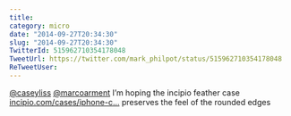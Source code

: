 ```yaml
---
title: 
category: micro
date: "2014-09-27T20:34:30"
slug: "2014-09-27T20:34:30"
TwitterId: 515962710354178048
TweetUrl: https://twitter.com/mark_philpot/status/515962710354178048
ReTweetUser: 
---
```


[@caseyliss](https://twitter.com/caseyliss) [@marcoarment](https://twitter.com/marcoarment) I’m hoping the incipio feather case [incipio.com/cases/iphone-c…](http://www.incipio.com/cases/iphone-cases/iphone-6-cases/feather-ultra-thin-snap-on-case-iphone-6.html) preserves the feel of the rounded edges